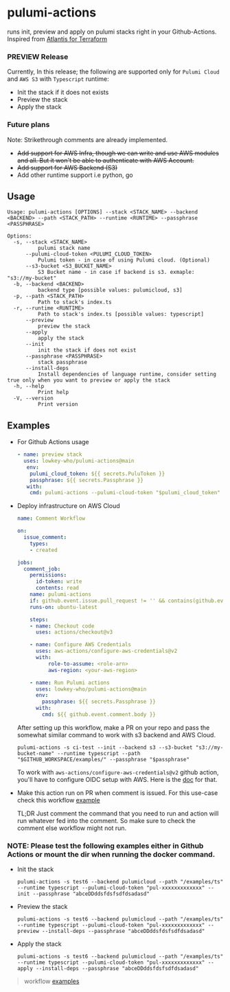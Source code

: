 # pulumi-actions
runs init, preview and apply on pulumi stacks right in your Github-Actions. Inspired from [Atlantis for Terraform](https://www.runatlantis.io/)

### PREVIEW Release
Currently, In this release; the following are supported only for `Pulumi Cloud` and `AWS S3` with `Typescript` runtime:
- Init the stack if it does not exists
- Preview the stack
- Apply the stack

### Future plans
Note: Strikethrough comments are already implemented.
- ~~Add support for AWS Infra, though we can write and use AWS modules and all. But it won't be able to authenticate with AWS Account.~~
- ~~Add support for AWS Backend (S3)~~
- Add other runtime support i.e python, go

## Usage
```
Usage: pulumi-actions [OPTIONS] --stack <STACK_NAME> --backend <BACKEND> --path <STACK_PATH> --runtime <RUNTIME> --passphrase <PASSPHRASE>

Options:
  -s, --stack <STACK_NAME>
          pulumi stack name
      --pulumi-cloud-token <PULUMI_CLOUD_TOKEN>
          Pulumi token - in case of using Pulumi cloud. (Optional)
      --s3-bucket <S3_BUCKET_NAME>
          S3 Bucket name - in case if backend is s3. exmaple: "s3://my-bucket"
  -b, --backend <BACKEND>
          backend type [possible values: pulumicloud, s3]
  -p, --path <STACK_PATH>
          Path to stack's index.ts
  -r, --runtime <RUNTIME>
          Path to stack's index.ts [possible values: typescript]
      --preview
          preview the stack
      --apply
          apply the stack
      --init
          init the stack if does not exist
      --passphrase <PASSPHRASE>
          stack passphrase
      --install-deps
          Install dependencies of language runtime, consider setting true only when you want to preview or apply the stack
  -h, --help
          Print help
  -V, --version
          Print version
```

## Examples

- For Github Actions usage
    ```yaml
    - name: preview stack
      uses: lowkey-who/pulumi-actions@main
       env:
        pulumi_cloud_token: ${{ secrets.PuluToken }}
        passphrase: ${{ secrets.Passphrase }}
       with:
        cmd: pulumi-actions --pulumi-cloud-token "$pulumi_cloud_token" -s test6 --backend pulumicloud --path "$GITHUB_WORKSPACE/examples/ts" --install-deps --preview --passphrase "$passphrase" --runtime typescript
    ```
- Deploy infrastructure on AWS Cloud
    ```yaml
    name: Comment Workflow

    on:
      issue_comment:
        types:
        - created

    jobs:
      comment_job:
        permissions:
          id-token: write
          contents: read
        name: pulumi-actions
        if: github.event.issue.pull_request != '' && contains(github.event.comment.body, 'pulumi-actions')   
        runs-on: ubuntu-latest

        steps:
        - name: Checkout code
          uses: actions/checkout@v3

        - name: Configure AWS Credentials
          uses: aws-actions/configure-aws-credentials@v2
          with:
              role-to-assume: <role-arn>
              aws-region: <your-aws-region>

        - name: Run Pulumi actions 
          uses: lowkey-who/pulumi-actions@main
          env:
            passphrase: ${{ secrets.Passphrase }}
          with:
            cmd: ${{ github.event.comment.body }}

    ```
  After setting up this workflow, make a PR on your repo and pass the somewhat similar command to work with s3 backend and AWS Cloud.

  ```
  pulumi-actions -s ci-test --init --backend s3 --s3-bucket "s3://my-bucket-name" --runtime typescript --path "$GITHUB_WORKSPACE/examples/" --passphrase "$passphrase"
  ```
  
  To work with `aws-actions/configure-aws-credentials@v2` github action, you'll have to configure OIDC setup with AWS. Here is the [doc](https://docs.github.com/en/actions/deployment/security-hardening-your-deployments/configuring-openid-connect-in-amazon-web-services) for that.

- Make this action run on PR when comment is issued.
  For this use-case check this workflow [example](https://github.com/lowkey-who/pulumi-actions/blob/main/.github/workflows/test-issue-comment.yaml)

  TL;DR Just comment the command that you need to run and action will run whatever fed into the comment. So make sure to check the comment else workflow might not run.

### NOTE: Please test the following examples either in Github Actions or mount the dir when running the docker command.
- Init the stack
    ```
    pulumi-actions -s test6 --backend pulumicloud --path "/examples/ts" --runtime typescript --pulumi-cloud-token "pul-xxxxxxxxxxxxx" --init --passphrase "abceDDddsfdsfsdfdsadasd"
    ```

- Preview the stack
    ```
    pulumi-actions -s test6 --backend pulumicloud --path "/examples/ts" --runtime typescript --pulumi-cloud-token "pul-xxxxxxxxxxxxx" --preview --install-deps --passphrase "abceDDddsfdsfsdfdsadasd"
    ```

- Apply the stack
    ```
    pulumi-actions -s test6 --backend pulumicloud --path "/examples/ts" --runtime typescript --pulumi-cloud-token "pul-xxxxxxxxxxxxx" --apply --install-deps --passphrase "abceDDddsfdsfsdfdsadasd"
    ```

> workflow [examples](https://github.com/lowkey-who/pulumi-actions/tree/main/.github/workflows)